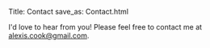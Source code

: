 Title: Contact
save_as: Contact.html

I'd love to hear from you!  Please feel free to contact me at [alexis.cook@gmail.com](mailto:alexis.cook@gmail.com).
